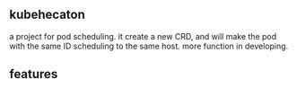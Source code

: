 ## kubehecaton
a project for pod scheduling. it create a new CRD, and will make the pod with the same ID scheduling to the same host.
more function in developing.

## features

